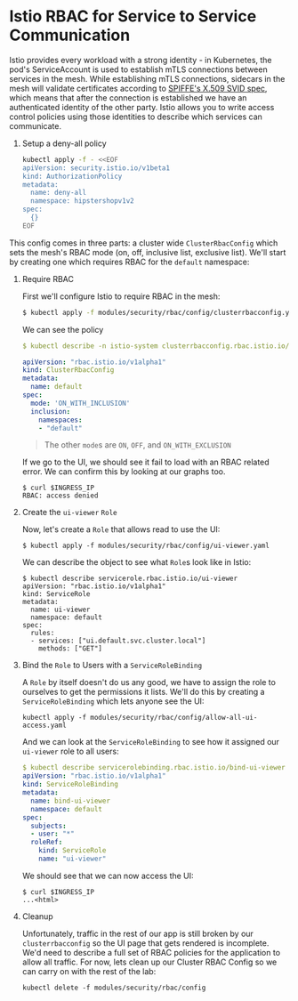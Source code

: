 Istio RBAC for Service to Service Communication
===

Istio provides every workload with a strong identity - in Kubernetes, the pod's ServiceAccount is used to establish mTLS connections between services in the mesh. While establishing mTLS connections, sidecars in the mesh will validate certificates according to [SPIFFE's X.509 SVID spec](https://github.com/spiffe/spiffe/blob/master/standards/X509-SVID.md), which means that after the connection is established we have an authenticated identity of the other party. Istio allows you to write access control policies using those identities to describe which services can communicate.


1. Setup a deny-all policy
    ```sh
    kubectl apply -f - <<EOF
    apiVersion: security.istio.io/v1beta1
    kind: AuthorizationPolicy
    metadata:
      name: deny-all
      namespace: hipstershopv1v2
    spec:
      {}
    EOF
    ```


This config comes in three parts: a cluster wide `ClusterRbacConfig` which sets the mesh's RBAC mode (on, off, inclusive list, exclusive list). We'll start by creating one which requires RBAC for the `default` namespace:


1. Require RBAC

    First we'll configure Istio to require RBAC in the mesh:
    ```sh
    $ kubectl apply -f modules/security/rbac/config/clusterrbacconfig.yaml
    ```

    We can see the policy 

    ```yaml
    $ kubectl describe -n istio-system clusterrbacconfig.rbac.istio.io/default

    apiVersion: "rbac.istio.io/v1alpha1"
    kind: ClusterRbacConfig
    metadata:
      name: default
    spec:
      mode: 'ON_WITH_INCLUSION'
      inclusion:
        namespaces:
        - "default"
    ```

    > The other `mode`s are `ON`, `OFF`, and `ON_WITH_EXCLUSION`

    If we go to the UI, we should see it fail to load with an RBAC related error. We can confirm this by looking at our graphs too.

    ```shell
    $ curl $INGRESS_IP
    RBAC: access denied
    ```

1. Create the `ui-viewer` `Role`

    Now, let's create a `Role` that allows read to use the UI:
    ```shell
    $ kubectl apply -f modules/security/rbac/config/ui-viewer.yaml
    ```

    We can describe the object to see what `Role`s look like in Istio:
    ```shell
    $ kubectl describe servicerole.rbac.istio.io/ui-viewer
    apiVersion: "rbac.istio.io/v1alpha1"
    kind: ServiceRole
    metadata:
      name: ui-viewer
      namespace: default
    spec:
      rules:
      - services: ["ui.default.svc.cluster.local"]
        methods: ["GET"]
    ```

1. Bind the `Role` to Users with a `ServiceRoleBinding`

    A `Role` by itself doesn't do us any good, we have to assign the role to ourselves to get the permissions it lists. We'll do this by creating a `ServiceRoleBinding` which lets anyone see the UI:

    ```shell
    kubectl apply -f modules/security/rbac/config/allow-all-ui-access.yaml
    ```

    And we can look at the `ServiceRoleBinding` to see how it assigned our `ui-viewer` role to all users:

    ```yaml
    $ kubectl describe servicerolebinding.rbac.istio.io/bind-ui-viewer
    apiVersion: "rbac.istio.io/v1alpha1"
    kind: ServiceRoleBinding
    metadata:
      name: bind-ui-viewer
      namespace: default
    spec:
      subjects:
      - user: "*"
      roleRef:
        kind: ServiceRole
        name: "ui-viewer"
    ```

    We should see that we can now access the UI:
    ```shell
    $ curl $INGRESS_IP
    ...<html>
    ```

1. Cleanup

    Unfortunately, traffic in the rest of our app is still broken by our `clusterrbacconfig` so the UI page that gets rendered is incomplete. We'd need to describe a full set of RBAC policies for the application to allow all traffic. For now, lets clean up our Cluster RBAC Config so we can carry on with the rest of the lab:

    ```shell
    kubectl delete -f modules/security/rbac/config
    ```